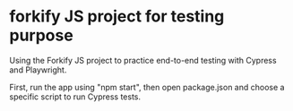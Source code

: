 # forkify JS project for testing purpose

Using the Forkify JS project to practice end-to-end testing with Cypress and Playwright.

First, run the app using "npm start", then open package.json and choose a specific script to run Cypress tests.
